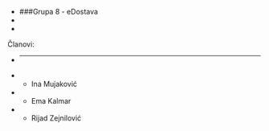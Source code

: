 + ###Grupa 8 - eDostava
+
+
Članovi:
+ -------------------
+ * Ina Mujaković
+ * Ema Kalmar
+ * Rijad Zejnilović

